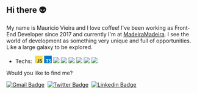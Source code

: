 ## Hi there 👽

My name is Mauricio Vieira and I love coffee! I've been working as Front-End Developer since 2017 and currently I'm  at [MadeiraMadeira](https://www.madeiramadeira.com.br/). 
I see the world of development as something very unique and full of opportunities. Like a large galaxy to be explored.

 - Techs: &nbsp;<img height="20" src="https://raw.githubusercontent.com/github/explore/80688e429a7d4ef2fca1e82350fe8e3517d3494d/topics/javascript/javascript.png"/>&nbsp;<img height="20" src="https://raw.githubusercontent.com/github/explore/80688e429a7d4ef2fca1e82350fe8e3517d3494d/topics/typescript/typescript.png"/>&nbsp;<img height="20" src="https://res.cloudinary.com/dg5pzm35l/image/upload/v1595622967/nodejs-plain_dmu8vj.svg"/>&nbsp;<img height="20" src="https://res.cloudinary.com/dg5pzm35l/image/upload/v1595623647/react-original_omi6z9.svg"/>&nbsp;<img height="20" src="https://res.cloudinary.com/dg5pzm35l/image/upload/v1595622964/react-native-1_ttdkgv.png"/>&nbsp;<img height="20" src="https://res.cloudinary.com/dg5pzm35l/image/upload/v1595623121/redux-original_sziywo.svg"/>&nbsp;<img height="20" src="https://res.cloudinary.com/dg5pzm35l/image/upload/v1595623071/vuejs-original_dz4rl6.svg"/>&nbsp;<img height="20" src="https://res.cloudinary.com/dg5pzm35l/image/upload/v1595622944/sass-original_zvr2lz.svg"/>&nbsp;
 
Would you like to find me?

[![Gmail Badge](https://img.shields.io/badge/-Gmail-c14438?style=flat-square&logo=Gmail&logoColor=white&link=mailto:mauriciorenanvs@gmail.com)](mailto:mauriciorenanvs@gmail.com)&nbsp;&nbsp;[![Twitter Badge](https://img.shields.io/badge/-Twitter-1ca0f1?style=flat-square&labelColor=1ca0f1&logo=twitter&logoColor=white&link=https://twitter.com/mauriciovvieira)](https://twitter.com/mauriciovvieira)&nbsp;&nbsp;[![Linkedin Badge](https://img.shields.io/badge/-LinkedIn-blue?style=flat-square&logo=Linkedin&logoColor=white&link=https://www.linkedin.com/in/vieira-mauricio)](https://www.linkedin.com/in/vieira-mauricio)
